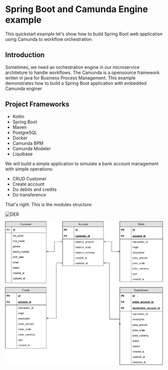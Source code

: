 # Spring Boot and Camunda Engine example
This quickstart example let's show how to build Spring Boot web application using Camunda to workflow orchestration.

## Introduction

Sometimes, we need an orchestration engine in our microservice architeture to handle workflows. The Camunda is a opensource framework writen in java for Business Process Management. This example demonstrates how to build a Spring Boot application with embedded Camunda enginer

## Project Frameworks

- Kotlin
- Spring Boot
- Maven
- PostgreSQL
- Docker
- Camunda BPM
- Camunda Modeler
- Liquibase

We will build a simple application to simulate a bank account management with simple operations:

* CRUD Customer
* Create account
* Do debits and credits
* Do transference

That's right. This is the modules structure:

![DER](https://github.com/ricardofpu/camunda-example/blob/master/docs/diagram/camunda-example-modules.png)


![DER](https://github.com/ricardofpu/camunda-example/blob/master/docs/diagram/camunda-example-der-V2.png)

